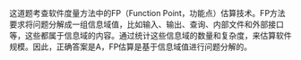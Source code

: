 这道题考查软件度量方法中的FP（Function Point，功能点）估算技术。FP方法要求将问题分解成一组信息域值，比如输入、输出、查询、内部文件和外部接口等，这些都属于信息域的内容。通过统计这些信息域的数量和复杂度，来估算软件规模。因此，正确答案是A，FP估算是基于信息域值进行问题分解的。